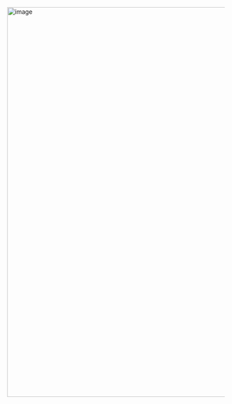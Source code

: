 <img width="1440" height="900" alt="image" src="https://github.com/user-attachments/assets/d68b4ddd-f69f-4051-bea5-1cf55d292580" />

